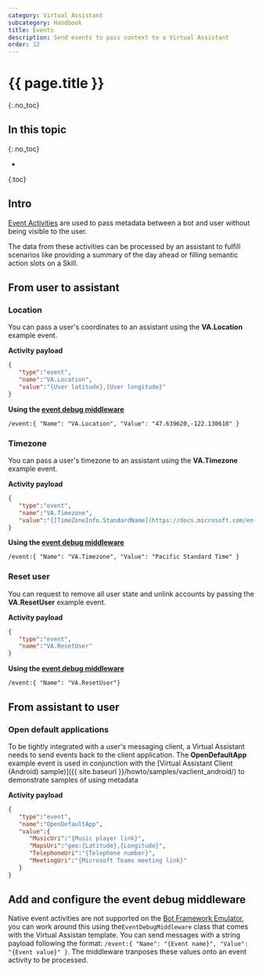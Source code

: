 ```yaml
---
category: Virtual Assistant
subcategory: Handbook
title: Events
description: Send events to pass context to a Virtual Assistant
order: 12
---
```


# {{ page.title }}
{:.no_toc}

## In this topic
{:.no_toc}

* 
{:toc}

## Intro

[Event Activities](https://docs.microsoft.com/en-us/azure/bot-service/dotnet/bot-builder-dotnet-activities?view=azure-bot-service-3.0#event) are used to pass metadata between a bot and user without being visible to the user.

The data from these activities can be processed by an assistant to fulfill scenarios like providing a summary of the day ahead or filling semantic action slots on a Skill.

## From user to assistant
### Location

You can pass a user's coordinates to an assistant using the **VA.Location** example event.

**Activity payload**
```json
{ 
   "type":"event",
   "name":"VA.Location",
   "value":"{User latitude},{User longitude}"
}
```

**Using the [event debug middleware](#add-and-configure-the-event-debug-middleware)**
```
/event:{ "Name": "VA.Location", "Value": "47.639620,-122.130610" }
```

### Timezone
You can pass a user's timezone to an assistant using the **VA.Timezone** example event.

**Activity payload**
```json
{ 
   "type":"event",
   "name":"VA.Timezone",
   "value":"{[TimeZoneInfo.StandardName](https://docs.microsoft.com/en-us/dotnet/api/system.timezoneinfo.standardname?view=netcore-2.2#System_TimeZoneInfo_StandardName)}"
}
```

**Using the [event debug middleware](#add-and-configure-the-event-debug-middleware)**
```
/event:{ "Name": "VA.Timezone", "Value": "Pacific Standard Time" }
```

### Reset user
You can request to remove all user state and unlink accounts by passing the **VA.ResetUser** example event.

**Activity payload**
```json
{ 
   "type":"event",
   "name":"VA.ResetUser"
}
```

**Using the [event debug middleware](#add-and-configure-the-event-debug-middleware)**
```
/event:{ "Name": "VA.ResetUser"}
```

## From assistant to user
### Open default applications
To be tightly integrated with a user's messaging client, a Virtual Assistant needs to send events back to the client application.
The **OpenDefaultApp** example event is used in conjunction with the [Virtual Assistant Client (Android) sample)]({{ site.baseurl }}/howto/samples/vaclient_android/) to demonstrate samples of using metadata

**Activity payload**
```json
{ 
   "type":"event",
   "name":"OpenDefaultApp",
   "value":{ 
      "MusicUri":"{Music player link}",
      "MapsUri":"geo:{Latitude},{Longitude}",
      "TelephoneUri":"{Telephone number}",
      "MeetingUri":"{Microsoft Teams meeting link}"
   }
}
```

## Add and configure the event debug middleware
Native event activities are not supported on the [Bot Framework Emulator](https://aka.ms/botframework-emulator), you can work around this using the`EventDebugMiddleware` class that comes with the Virtual Assistan template.
You can send messages with a string payload following the format: `/event:{ "Name": "{Event name}", "Value": "{Event value}" }`. The middleware tranposes these values onto an event activity to be processed.
